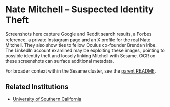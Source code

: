 # Nate Mitchell – Suspected Identity Theft

Screenshots here capture Google and Reddit search results, a Forbes reference, a private Instagram page and an X profile for the real Nate Mitchell. They also show ties to fellow Oculus co-founder Brendan Iribe. The LinkedIn account examined may be exploiting these images, pointing to possible identity theft and loosely linking Mitchell with Sesame. OCR on these screenshots can surface additional metadata.

For broader context within the Sesame cluster, see the [parent README](../README.md).

## Related Institutions
- [University of Southern California](../../../../institutions/usc/README.md)
